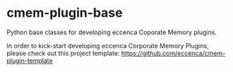 # cmem-plugin-base

Python base classes for developing eccenca Coporate Memory plugins.

In order to kick-start developing eccenca Corporate Memory Plugins, please check out this project template: https://github.com/eccenca/cmem-plugin-template

